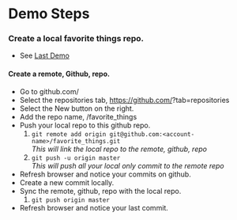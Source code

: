 # Demo Steps

### Create a local favorite things repo.
* See [Last Demo](demo-steps.md)

#### Create a remote, Github, repo.
* Go to github.com/<you github account>
* Select the repositories tab, https://github.com/<account-name>?tab=repositories
* Select the New button on the right.
* Add the repo name, <account-name>/favorite_things
* Push your local repo to this github repo.  
	1. `git remote add origin git@github.com:<account-name>/favorite_things.git`  
	*This will link the local repo to the remote, github, repo*  
	2. `git push -u origin master`  
	*This will push all your local only commit to the remote repo*  
* Refresh browser and notice your commits on github. 
* Create a new commit locally.
* Sync the remote, github, repo with the local repo.
	1. `git push origin master`
* Refresh browser and notice your last commit.
